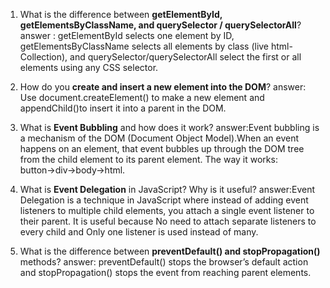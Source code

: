 1. What is the difference between **getElementById, getElementsByClassName, and querySelector / querySelectorAll**?
answer : getElementById selects one element by ID, getElementsByClassName selects all elements by class (live html-Collection), and querySelector/querySelectorAll select the first or all elements using any CSS selector.

2. How do you **create and insert a new element into the DOM**?
answer: Use document.createElement() to make a new element and appendChild()to insert it into a parent in the DOM.

3. What is **Event Bubbling** and how does it work?
answer:Event bubbling is a mechanism of the DOM (Document Object Model).When an event happens on an element, that event bubbles up through the DOM tree from the child element to its parent element.
The way it works:
button→div→body→html.

4. What is **Event Delegation** in JavaScript? Why is it useful?
answer:Event Delegation is a technique in JavaScript where instead of adding event listeners to multiple child elements, you attach a single event listener to their parent.
It is useful because No need to attach separate listeners to every child and Only one listener is used instead of many.

5. What is the difference between **preventDefault() and stopPropagation()** methods?
answer: preventDefault() stops the browser’s default action and stopPropagation() stops the event from reaching parent elements.